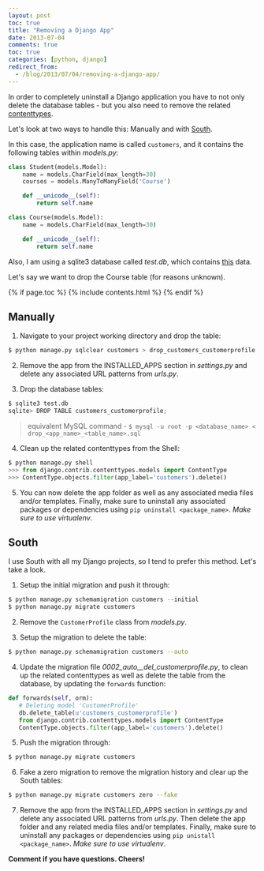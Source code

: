 ```yaml
---
layout: post
toc: true
title: "Removing a Django App"
date: 2013-07-04
comments: true
toc: true
categories: [python, django]
redirect_from:
  - /blog/2013/07/04/removing-a-django-app/
---
```


In order to completely uninstall a Django application you have to not only delete the database tables - but you also need to remove the related [contenttypes](https://docs.djangoproject.com/en/1.7/ref/contrib/contenttypes/).

Let's look at two ways to handle this: Manually and with [South](http://south.aeracode.org/).

In this case, the application name is called `customers`, and it contains the following tables within *models.py*:

``` python
class Student(models.Model):
    name = models.CharField(max_length=30)
    courses = models.ManyToManyField('Course')

    def __unicode__(self):
        return self.name

class Course(models.Model):
    name = models.CharField(max_length=30)

    def __unicode__(self):
        return self.name
```

Also, I am using a sqlite3 database called *test.db*, which contains [this](https://gist.github.com/mjhea0/5959729) data.

Let's say we want to drop the Course table (for reasons unknown).

{% if page.toc %}
{% include contents.html %}
{% endif %}

## Manually

1. Navigate to your project working directory and drop the table:

``` python
$ python manage.py sqlclear customers > drop_customers_customerprofile
```

2. Remove the app from the INSTALLED_APPS section in *settings.py* and delete any associated URL patterns from *urls.py*.

3. Drop the database tables:

``` python
$ sqlite3 test.db
sqlite> DROP TABLE customers_customerprofile;
```

> equivalent MySQL command - `$ mysql -u root -p <database_name> < drop_<app_name>_<table_name>.sql`

4. Clean up the related contenttypes from the Shell:

``` python
$ python manage.py shell
>>> from django.contrib.contenttypes.models import ContentType
>>> ContentType.objects.filter(app_label='customers').delete()
```

5. You can now delete the app folder as well as any associated media files and/or templates. Finally, make sure to uninstall any associated packages or dependencies using `pip uninstall <package_name>`. *Make sure to use virtualenv*.

## South

I use South with all my Django projects, so I tend to prefer this method. Let's take a look.

1. Setup the initial migration and push it through:

``` python
$ python manage.py schemamigration customers --initial
$ python manage.py migrate customers
```

2. Remove the `CustomerProfile` class from *models.py*.

3. Setup the migration to delete the table:

``` sh
$ python manage.py schemamigration customers --auto
```

4. Update the migration file *0002_auto__del_customerprofile.py*, to clean up the related contenttypes as well as delete the table from the database, by updating the `forwards` function:

``` python
def forwards(self, orm):
   # Deleting model 'CustomerProfile'
   db.delete_table(u'customers_customerprofile')
   from django.contrib.contenttypes.models import ContentType
   ContentType.objects.filter(app_label='customers').delete()
```

5. Push the migration through:

``` sh
$ python manage.py migrate customers
```

6. Fake a zero migration to remove the migration history and clear up the South tables:

``` sh
$ python manage.py migrate customers zero --fake
```

7. Remove the app from the INSTALLED_APPS section in *settings.py* and delete any associated URL patterns from *urls.py*. Then delete the app folder and any related media files and/or templates. Finally, make sure to uninstall any packages or dependencies using `pip unistall <package_name>`. *Make sure to use virtualenv*.

**Comment if you have questions. Cheers!**
